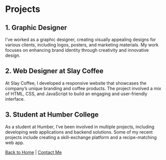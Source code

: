 # Projects

## 1. Graphic Designer
I've worked as a graphic designer, creating visually appealing designs for various clients, including logos, posters, and marketing materials. My work focuses on enhancing brand identity through creativity and innovative design.

## 2. Web Designer at Slay Coffee
At Slay Coffee, I developed a responsive website that showcases the company’s unique branding and coffee products. The project involved a mix of HTML, CSS, and JavaScript to build an engaging and user-friendly interface.

## 3. Student at Humber College
As a student at Humber, I’ve been involved in multiple projects, including developing web applications and backend solutions. Some of my recent projects include creating a skill-exchange platform and a recipe-matching web app.

[Back to Home](index.md) | [Contact Me](contact.md)
